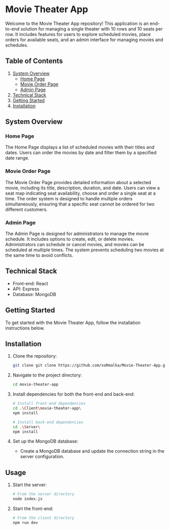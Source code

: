 # Movie Theater App

Welcome to the Movie Theater App repository! This application is an end-to-end solution for managing a single theater with 10 rows and 10 seats per row. It includes features for users to explore scheduled movies, place orders for available seats, and an admin interface for managing movies and schedules.

## Table of Contents
1. [System Overview](#system-overview)
    - [Home Page](#home-page)
    - [Movie Order Page](#movie-order-page)
    - [Admin Page](#admin-page)
2. [Technical Stack](#technical-stack)
3. [Getting Started](#getting-started)
4. [Installation](#installation)

## System Overview

### Home Page

The Home Page displays a list of scheduled movies with their titles and dates. Users can order the movies by date and filter them by a specified date range.

### Movie Order Page

The Movie Order Page provides detailed information about a selected movie, including its title, description, duration, and date. Users can view a seat map indicating seat availability, choose and order a single seat at a time. The order system is designed to handle multiple orders simultaneously, ensuring that a specific seat cannot be ordered for two different customers.

### Admin Page

The Admin Page is designed for administrators to manage the movie schedule. It includes options to create, edit, or delete movies. Administrators can schedule or cancel movies, and movies can be scheduled at multiple times. The system prevents scheduling two movies at the same time to avoid conflicts.

## Technical Stack

- Front-end: React
- API: Express
- Database: MongoDB

## Getting Started

To get started with the Movie Theater App, follow the installation instructions below.

## Installation

1. Clone the repository:

    ```bash
    git clone git clone https://github.com/xoRmalka/Movie-Theater-App.git
    ```

2. Navigate to the project directory:

    ```bash
    cd movie-theater-app
    ```

3. Install dependencies for both the front-end and back-end:

    ```bash
    # Install front-end dependencies
    cd .\Client\movie-theater-app\
    npm install

    # Install back-end dependencies
    cd .\Server\
    npm install
    ```

4. Set up the MongoDB database:
    - Create a MongoDB database and update the connection string in the server configuration.

## Usage

1. Start the server:

    ```bash
    # From the server directory
    node index.js
    ```

2. Start the front-end:

    ```bash
    # From the client directory
    npm run dev
    ```
